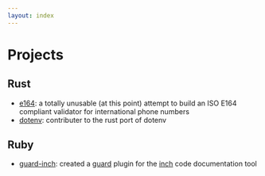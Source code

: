 ```yaml
---
layout: index
---
```


# Projects

## Rust

- [e164](https://github.com/chills42/e164): a totally unusable (at this point) attempt to build an ISO E164 compliant validator for international phone numbers
- [dotenv](https://github.com/slapresta/rust-dotenv): contributer to the rust port of dotenv

## Ruby

- [guard-inch](https://github.com/chills42/guard-inch): created a [guard](http://guardgem.org/) plugin for the [inch](http://trivelop.de/inch/) code documentation tool
